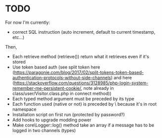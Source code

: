 # TODO

For now I'm currently:
- correct SQL instruction (auto increment, default to current timestamp, etc...)

Then,
- Each retrieve method (retrieve<Something>()) return what it retrieves even if it's stored
- Use token based auth (see split token here (https://paragonie.com/blog/2017/02/split-tokens-token-based-authentication-protocols-without-side-channels) and here (https://stackoverflow.com/questions/3128985/php-login-system-remember-me-persistent-cookie/, note already in class/user/Visitor.class.php in connect method))
- Each typed method argument must be preceded by its type
- Each function used (native or not) is preceded by \ because it's in root namespace
- Installation script on first run (protected by password?)
- Add hooks to upgrade modding power
- Make core\Logger::log() method take an array if a message has to be logged in two channels (types)
